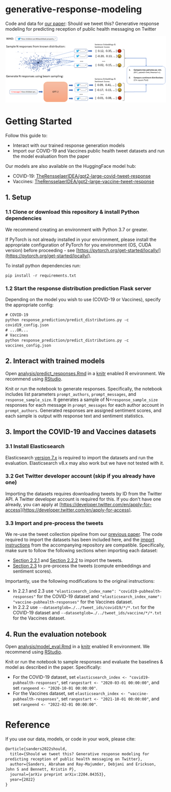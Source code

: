# generative-response-modeling
Code and data for [our paper](https://arxiv.org/abs/2204.04353): Should we tweet this? Generative response modeling for predicting reception of public health messaging on Twitter

![Experiment Setup](experiment_setup.png)

# Getting Started
Follow this guide to:
- Interact with our trained response generation models
- Import our COVID-19 and Vaccines public health tweet datasets and run the model evaluation from the paper

Our models are also available on the HuggingFace model hub:
- COVID-19: [TheRensselaerIDEA/gpt2-large-covid-tweet-response](https://huggingface.co/TheRensselaerIDEA/gpt2-large-covid-tweet-response)
- Vaccines: [TheRensselaerIDEA/gpt2-large-vaccine-tweet-response](https://huggingface.co/TheRensselaerIDEA/gpt2-large-vaccine-tweet-response)

## 1. Setup
### 1.1 Clone or download this repository & install Python dependencies
We recommend creating an environment with Python 3.7 or greater. 

If PyTorch is not already installed in your environment, please install the appropriate configuration of PyTorch for you environment (OS, CUDA version) before proceeding - see [https://pytorch.org/get-started/locally/](https://pytorch.org/get-started/locally/).

To install python dependencies run:
```shell
pip install -r requirements.txt
```

### 1.2 Start the response distribution prediction Flask server
Depending on the model you wish to use (COVID-19 or Vaccines), specify the appropriate config:
```shell
# COVID-19
python response_prediction/predict_distributions.py -c covid19_config.json
# ...OR...
# Vaccines
python response_prediction/predict_distributions.py -c vaccines_config.json
```

## 2. Interact with trained models
Open [analysis/predict_responses.Rmd](analysis/predict_responses.Rmd) in a [knitr](https://yihui.org/knitr/) enabled R environment. We recommend using [RStudio](https://rstudio.com/).

Knit or run the notebook to generate responses. Specifically, the notebook includes list parameters `prompt_authors`, `prompt_messages`, and `response_sample_size`. It generates a sample of N=`response_sample_size` responses for each message in `prompt_messages` for each author account in `prompt_authors`. Generated responses are assigned sentiment scores, and each sample is output with response text and sentiment statistics.

## 3. Import the COVID-19 and Vaccines datasets
### 3.1 Install Elasticsearch
Elasticsearch [version 7.x](https://www.elastic.co/downloads/past-releases/elasticsearch-7-17-4) is required to import the datasets and run the evaluation. Elasticsearch v8.x may also work but we have not tested with it.

### 3.2 Get Twitter developer account (skip if you already have one)
Importing the datasets requires downloading tweets by ID from the Twitter API. A Twitter developer account is required for this.
If you don't have one already, you can apply at [https://developer.twitter.com/en/apply-for-access](https://developer.twitter.com/en/apply-for-access).

### 3.3 Import and pre-process the tweets
We re-use the tweet collection pipeline from our [previous paper](https://www.ncbi.nlm.nih.gov/pmc/articles/PMC8378598/). The code required to import the datasets has been included here, and the [import instructions](https://github.com/TheRensselaerIDEA/COVID-masks-nlp/blob/master/README.md#2-setup) from the accompanying repository are compatible. Specifically, make sure to follow the following sections when importing each dataset:
- [Section 2.2.1](https://github.com/TheRensselaerIDEA/COVID-masks-nlp/blob/master/README.md#221-configure-your-twitter-credentials-and-elasticsearch-settings) and [Section 2.2.2](https://github.com/TheRensselaerIDEA/COVID-masks-nlp/blob/master/README.md#222-import-tweets-from-a-list-of-tweet-ids) to import the tweets.
- [Section 2.3](https://github.com/TheRensselaerIDEA/COVID-masks-nlp/blob/master/README.md#23-compute-embeddings-and-sentiment-scores-for-the-imported-tweets) to pre-process the tweets (compute embeddings and sentiment scores).

Importantly, use the following modifications to the original instructions:
  - In 2.2.1  and 2.3 use `"elasticsearch_index_name": "covid19-pubhealth-responses"` for the COVID-19 dataset and `"elasticsearch_index_name": "vaccine-pubhealth-responses"` for the Vaccines dataset.
  - In 2.2.2 use `--datasetglob=./../tweet_ids/covid19/*/*.txt` for the COVID-19 dataset and `--datasetglob=./../tweet_ids/vaccine/*/*.txt` for the Vaccines dataset.

## 4. Run the evaluation notebook
Open [analysis/model_eval.Rmd](analysis/model_eval.Rmd) in a [knitr](https://yihui.org/knitr/) enabled R environment. We recommend using [RStudio](https://rstudio.com/).

Knit or run the notebook to sample responses and evaluate the baselines \& model as described in the paper.
Specifically:
- For the COVID-19 dataset, set `elasticsearch_index <- "covid19-pubhealth-responses"`, set `rangestart <- "2020-03-01 00:00:00"`, and set `rangeend <- "2020-10-01 00:00:00"`.
- For the Vaccines dataset, set `elasticsearch_index <- "vaccine-pubhealth-responses"`, set `rangestart <- "2021-10-01 00:00:00"`, and set `rangeend <- "2022-02-01 00:00:00"`.

# Reference
If you use our data, models, or code in your work, please cite:
```
@article{sanders2022should,
  title={Should we tweet this? Generative response modeling for predicting reception of public health messaging on Twitter},
  author={Sanders, Abraham and Ray-Majumder, Debjani and Erickson, John S and Bennett, Kristin P},
  journal={arXiv preprint arXiv:2204.04353},
  year={2022}
}
```